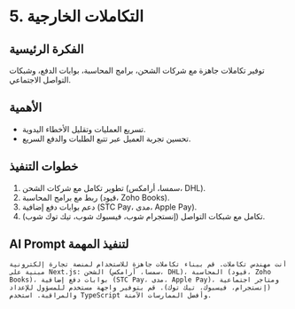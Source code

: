 # 5. التكاملات الخارجية

## الفكرة الرئيسية
توفير تكاملات جاهزة مع شركات الشحن، برامج المحاسبة، بوابات الدفع، وشبكات التواصل الاجتماعي.

## الأهمية
- تسريع العمليات وتقليل الأخطاء اليدوية.
- تحسين تجربة العميل عبر تتبع الطلبات والدفع السريع.

## خطوات التنفيذ
1. تطوير تكامل مع شركات الشحن (سمسا، أرامكس، DHL).
2. ربط مع برامج المحاسبة (قيود، Zoho Books).
3. دعم بوابات دفع إضافية (STC Pay، مدى، Apple Pay).
4. تكامل مع شبكات التواصل (إنستجرام شوب، فيسبوك شوب، تيك توك شوب).

## AI Prompt لتنفيذ المهمة
```
أنت مهندس تكاملات. قم ببناء تكاملات جاهزة للاستخدام لمنصة تجارة إلكترونية مبنية على Next.js: الشحن (سمسا، أرامكس، DHL)، المحاسبة (قيود، Zoho Books)، بوابات دفع إضافية (STC Pay، مدى، Apple Pay)، ومتاجر اجتماعية (إنستجرام، فيسبوك، تيك توك). قم بتوفير واجهة مستخدم للمسؤول للإعداد والمراقبة. استخدم TypeScript وأفضل الممارسات الآمنة.
